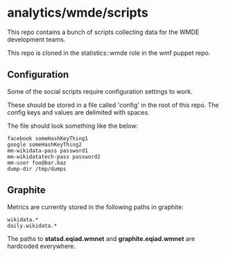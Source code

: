 # analytics/wmde/scripts

This repo contains a bunch of scripts collecting data for the WMDE development teams.

This repo is cloned in the statistics::wmde role in the wmf puppet repo.

## Configuration

Some of the social scripts require configuration settings to work.

These should be stored in a file called 'config' in the root of this repo.
The config keys and values are delimited with spaces.

The file should look something like the below:

    facebook someHashKeyThing1
    google someHashKeyThing2
    mm-wikidata-pass password1
    mm-wikidatatech-pass password2
    mm-user foo@bar.baz
    dump-dir /tmp/dumps

## Graphite

Metrics are currently stored in the following paths in graphite:

    wikidata.*
    daily.wikidata.*

The paths to **statsd.eqiad.wmnet** and **graphite.eqiad.wmnet** are hardcoded everywhere.